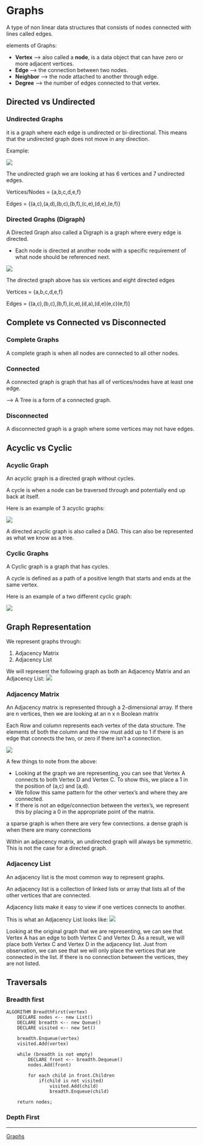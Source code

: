 # Graphs
A type of non linear data structures that consists of nodes connected with lines called edges.

elements of Graphs:
- **Vertex** --> also called a **node**, is a data object that can have zero or more adjacent vertices.
- **Edge** --> the connection between two nodes.
- **Neighbor** --> the node attached to another through edge.
- **Degree** --> the number of edges connected to that vertex.

## Directed vs Undirected
### Undirected Graphs
it is a graph where each edge is undirected or bi-directional. This means that the undirected graph does not move in any direction.


Example:

![](https://codefellows.github.io/common_curriculum/data_structures_and_algorithms/Code_401/class-35/resources/assets/UndirectedGraph.PNG)

The undirected graph we are looking at has 6 vertices and 7 undirected edges.

Vertices/Nodes = {a,b,c,d,e,f}

Edges = {(a,c),(a,d),(b,c),(b,f),(c,e),(d,e),(e,f)}

### Directed Graphs (Digraph)
A Directed Graph also called a Digraph is a graph where every edge is directed.
- Each node is directed at another node with a specific requirement of what node should be referenced next.

![](https://codefellows.github.io/common_curriculum/data_structures_and_algorithms/Code_401/class-35/resources/assets/DirectedGraph.PNG)

The directed graph above has six vertices and eight directed edges

Vertices = {a,b,c,d,e,f}

Edges = {(a,c),(b,c),(b,f),(c,e),(d,a),(d,e)(e,c)(e,f)}

## Complete vs Connected vs Disconnected
### Complete Graphs
A complete graph is when all nodes are connected to all other nodes.

### Connected
A connected graph is graph that has all of vertices/nodes have at least one edge.

--> A Tree is a form of a connected graph.

### Disconnected
A disconnected graph is a graph where some vertices may not have edges.


## Acyclic vs Cyclic
### Acyclic Graph
An acyclic graph is a directed graph without cycles.

A cycle is when a node can be traversed through and potentially end up back at itself.

Here is an example of 3 acyclic graphs:

![](https://codefellows.github.io/common_curriculum/data_structures_and_algorithms/Code_401/class-35/resources/assets/threeAcyclic.png)

A directed acyclic graph is also called a DAG. This can also be represented as what we know as a tree.

### Cyclic Graphs
A Cyclic graph is a graph that has cycles.

A cycle is defined as a path of a positive length that starts and ends at the same vertex.

Here is an example of a two different cyclic graph:

![](https://codefellows.github.io/common_curriculum/data_structures_and_algorithms/Code_401/class-35/resources/assets/cyclic.PNG)

## Graph Representation
We represent graphs through:

1. Adjacency Matrix
2. Adjacency List

We will represent the following graph as both an Adjacency Matrix and an Adjacency List:
![](https://codefellows.github.io/common_curriculum/data_structures_and_algorithms/Code_401/class-35/resources/assets/UndirectedGraph.PNG)

### Adjacency Matrix
An Adjacency matrix is represented through a 2-dimensional array. If there are n vertices, then we are looking at an n x n Boolean matrix

Each Row and column represents each vertex of the data structure. The elements of both the column and the row must add up to 1 if there is an edge that connects the two, or zero if there isn’t a connection.

![](https://codefellows.github.io/common_curriculum/data_structures_and_algorithms/Code_401/class-35/resources/assets/AdjMatrix.PNG)

A few things to note from the above:
- Looking at the graph we are representing, you can see that Vertex A connects to both Vertex D and Vertex C. To show this, we place a 1 in the position of (a,c) and (a,d).
- We follow this same pattern for the other vertex’s and where they are connected.
- If there is not an edge/connection between the vertex’s, we represent this by placing a 0 in the appropriate point of the matrix.

a sparse graph is when there are very few connections. a dense graph is when there are many connections

Within an adjacency matrix, an undirected graph will always be symmetric. This is not the case for a directed graph.

### Adjacency List
An adjacency list is the most common way to represent graphs.

An adjacency list is a collection of linked lists or array that lists all of the other vertices that are connected.

Adjacency lists make it easy to view if one vertices connects to another.

This is what an Adjacency List looks like:
![](https://codefellows.github.io/common_curriculum/data_structures_and_algorithms/Code_401/class-35/resources/assets/AdjList.PNG)

Looking at the original graph that we are representing, we can see that Vertex A has an edge to both Vertex C and Vertex D. As a result, we will place both Vertex C and Vertex D in the adjacency list. Just from observation, we can see that we will only place the vertices that are connected in the list. If there is no connection between the vertices, they are not listed.

## Traversals
### Breadth first
```
ALGORITHM BreadthFirst(vertex)
    DECLARE nodes <-- new List()
    DECLARE breadth <-- new Queue()
    DECLARE visited <-- new Set()

    breadth.Enqueue(vertex)
    visited.Add(vertex)

    while (breadth is not empty)
        DECLARE front <-- breadth.Dequeue()
        nodes.Add(front)

        for each child in front.Children
            if(child is not visited)
                visited.Add(child)
                breadth.Enqueue(child)

    return nodes;
```

### Depth First
______
[Graphs](https://codefellows.github.io/common_curriculum/data_structures_and_algorithms/Code_401/class-35/resources/graphs.html)
